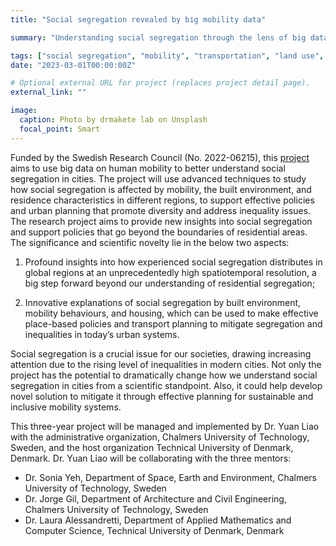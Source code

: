 ```yaml
---
title: "Social segregation revealed by big mobility data"

summary: "Understanding social segregation through the lens of big data on human mobility"

tags: ["social segregation", "mobility", "transportation", "land use", "big data"]
date: "2023-03-01T00:00:00Z"

# Optional external URL for project (replaces project detail page).
external_link: ""

image:
  caption: Photo by drmakete lab on Unsplash
  focal_point: Smart
---
```

Funded by the Swedish Research Council (No. 2022-06215), this [project](https://research.chalmers.se/project/11137) aims to use big data on human mobility to better understand social segregation in cities. The project will use advanced techniques to study how social segregation is affected by mobility, the built environment, and residence characteristics in different regions, to support effective policies and urban planning that promote diversity and address inequality issues. The research project aims to provide new insights into social segregation and support policies that go beyond the boundaries of residential areas. The significance and scientific novelty lie in the below two aspects:

1) Profound insights into how experienced social segregation distributes in global regions at an unprecedentedly high spatiotemporal resolution, a big step forward beyond our understanding of residential segregation;

2) Innovative explanations of social segregation by built environment, mobility behaviours, and housing, which can be used to make effective place-based policies and transport planning to mitigate segregation and inequalities in today’s urban systems.

Social segregation is a crucial issue for our societies, drawing increasing attention due to the rising level of inequalities in modern cities. Not only the project has the potential to dramatically change how we understand social segregation in cities from a scientific standpoint. Also, it could help develop novel solution to mitigate it through effective planning for sustainable and inclusive mobility systems.

This three-year project will be managed and implemented by Dr. Yuan Liao with the administrative organization, Chalmers University of Technology, Sweden, and the host organization Technical University of Denmark, Denmark. Dr. Yuan Liao will be collaborating with the three mentors:

- Dr. Sonia Yeh, Department of Space, Earth and Environment, Chalmers University of Technology, Sweden
- Dr. Jorge Gil, Department of Architecture and Civil Engineering, Chalmers University of Technology, Sweden
- Dr. Laura Alessandretti, Department of Applied Mathematics and Computer Science, Technical University of Denmark, Denmark
